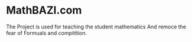 # MathBAZI.com
The Project is used for teaching the student mathematics And remoce the fear of Formuals and compitition.
